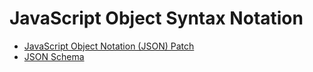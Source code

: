 # JavaScript Object Syntax Notation

- [JavaScript Object Notation (JSON) Patch](https://datatracker.ietf.org/doc/html/rfc6902)
- [JSON Schema](https://json-schema.org/)